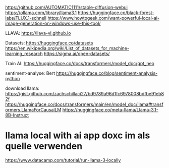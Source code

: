 https://github.com/AUTOMATIC1111/stable-diffusion-webui
https://ollama.com/library/llama3.1
https://huggingface.co/black-forest-labs/FLUX.1-schnell
https://www.howtogeek.com/want-powerful-local-ai-image-generation-on-windows-use-this-tool/


LLAVA:
https://llava-vl.github.io

Datasets:
https://huggingface.co/datasets
https://en.wikipedia.org/wiki/List_of_datasets_for_machine-learning_research
https://sigma.ai/open-datasets/

Train AI:
https://huggingface.co/docs/transformers/model_doc/gpt_neo

sentiment-analyse: Bert
https://huggingface.co/blog/sentiment-analysis-python

download llama:
https://gist.github.com/zachschillaci27/bd9789a96d1fc6978008bdfbe91eb82f
https://huggingface.co/docs/transformers/main/en/model_doc/llama#transformers.LlamaForCausalLM
https://huggingface.co/meta-llama/Llama-3.1-8B-Instruct

# llama local with ai app doxc im als quelle verwenden
https://www.datacamp.com/tutorial/run-llama-3-locally


